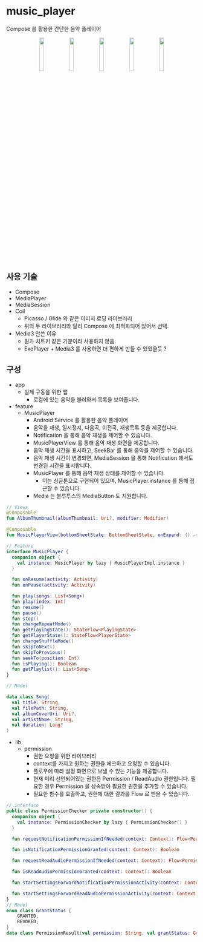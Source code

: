 # music_player

Compose 를 활용한 간단한 음악 플레이어

<p align="center">  
  <img src="https://github.com/user-attachments/assets/f0c1bb0c-a4a5-4626-9785-2f011db50b51" align="center" width="15%">
  <img src="https://github.com/user-attachments/assets/92337b35-e8c1-4e49-a622-36122f8df2c8" align="center" width="15%">
  <img src="https://github.com/user-attachments/assets/a4895f4f-295b-4ca7-9cfb-d82a00fa150c" align="center" width="15%">
  <img src="https://github.com/user-attachments/assets/443586aa-1850-4816-a63b-ee5a066e2523" align="center" width="15%">
  <img src="https://github.com/user-attachments/assets/bc96aa98-3a6c-4941-8ee1-35c1451b5f1a" align="center" width="15%">
</p>


## 사용 기술
- Compose
- MediaPlayer
- MediaSession
- Coil
  - Picasso / Glide 와 같은 이미지 로딩 라이브러리
  - 위의 두 라이브러리와 달리 Compose 에 최적화되어 있어서 선택.
- Media3 안쓴 이유
  - 뭔가 치트키 같은 기분이라 사용하지 않음.
  - ExoPlayer + Media3 를 사용하면 더 편하게 만들 수 있었을듯 ?

## 구성
- app
  - 실제 구동을 위한 앱
    - 로컬에 있는 음악을 불러와서 목록을 보여줍니다.
- feature
  - MusicPlayer
    - Android Service 를 활용한 음악 플레이어
    - 음악을 재생, 일시정지, 다음곡, 이전곡, 재생목록 등을 제공합니다.
    - Notification 을 통해 음악 재생을 제어할 수 있습니다.
    - MusicPlayerView 를 통해 음악 재생 화면을 제공합니다.
    - 음악 재생 시간을 표시하고, SeekBar 를 통해 음악을 제어할 수 있습니다.
    - 음악 재생 시간이 변경되면, MediaSession 을 통해 Notification 에서도 변경된 시간을 표시합니다.
    - MusicPlayer 를 통해 음악 재생 상태를 제어할 수 있습니다.
      - 이는 싱글톤으로 구현되어 있으며, MusicPlayer.instance 를 통해 접근할 수 있습니다.
    - Media 는 블루투스의 MediaButton 도 지원합니다.
     
```kotlin
// Views
@Composable
fun AlbumThumbnail(albumThumbnail: Uri?, modifier: Modifier) 

@Composable
fun MusicPlayerView(bottomSheetState: BottomSheetState, onExpand: () -> Unit, onCollapse: () -> Unit) 

// Feature
interface MusicPlayer {
  companion object {
    val instance: MusicPlayer by lazy { MusicPlayerImpl.instance }
  }

  fun onResume(activity: Activity)
  fun onPause(activity: Activity)

  fun play(songs: List<Song>)
  fun play(index: Int)
  fun resume()
  fun pause()
  fun stop()
  fun changeRepeatMode()
  fun getPlayingState(): StateFlow<PlayingState>
  fun getPlayerState(): StateFlow<PlayerState>
  fun changeShuffleMode()
  fun skipToNext()
  fun skipToPrevious()
  fun seekTo(position: Int)
  fun isPlaying(): Boolean
  fun getPlaylist(): List<Song>
}

// Model

data class Song(
  val title: String,
  val filePath: String,
  val albumCoverUri: Uri?,
  val artistName: String,
  val duration: Long?
)
```
- lib
  - permission
    - 권한 요청을 위한 라이브러리
    - context를 가지고 원하는 권한을 체크하고 요청할 수 있습니다.
    - 플로우에 따라 설정 화면으로 보낼 수 있는 기능을 제공합니다.
    - 현재 미리 선언되어있는 권한은 Permission / ReadAudio 권한입니다. 필요한 경우 Permission 을 상속받아 필요한 권한을 추가할 수 있습니다.
    - 필요한 함수를 호출하고, 권한에 대한 결과를 Flow 로 받을 수 있습니다.

```kotlin
// interface
public class PermissionChecker private constructor() {
  companion object {
    val instance: PermissionChecker by lazy { PermissionChecker() }
  }

  fun requestNotificationPermissionIfNeeded(context: Context): Flow<PermissionResult> 

  fun isNotificationPermissionGranted(context: Context): Boolean 

  fun requestReadAudioPermissionIfNeeded(context: Context): Flow<PermissionResult> 

  fun isReadAudioPermissionGranted(context: Context): Boolean 

  fun startSettingsForwardNotificationPermissionActivity(context: Context): Flow<PermissionResult> 

  fun startSettingsForwardReadAudioPermissionActivity(context: Context): Flow<PermissionResult> 
}
// Model
enum class GrantStatus {
    GRANTED,
    REVOKED;
}
data class PermissionResult(val permission: String, val grantStatus: GrantStatus)
```

